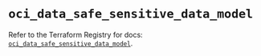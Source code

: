 # `oci_data_safe_sensitive_data_model`

Refer to the Terraform Registry for docs: [`oci_data_safe_sensitive_data_model`](https://registry.terraform.io/providers/oracle/oci/7.19.0/docs/resources/data_safe_sensitive_data_model).
